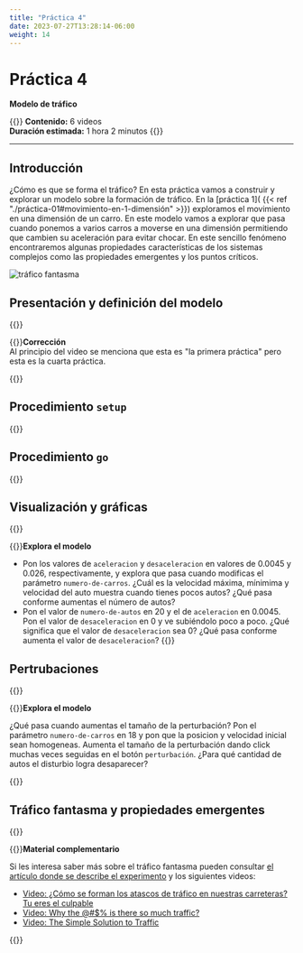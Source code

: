 ```yaml
---
title: "Práctica 4"
date: 2023-07-27T13:28:14-06:00
weight: 14
---
```


# Práctica 4

**Modelo de tráfico**

{{<hint info>}}
**Contenido:** 6 videos  
**Duración estimada:** 1 hora 2 minutos 
{{</hint>}}

---

## Introducción

¿Cómo es que se forma el tráfico? En esta práctica vamos a construir y explorar un modelo sobre la formación de tráfico. En la [práctica 1]( {{< ref "./práctica-01#movimiento-en-1-dimensión" >}}) exploramos el movimiento en una dimensión de un carro. En este modelo vamos a explorar que pasa cuando ponemos a varios carros a moverse en una dimensión permitiendo que cambien su aceleración para evitar chocar. En este sencillo fenómeno encontraremos algunas propiedades características de los sistemas complejos como las propiedades emergentes y los puntos críticos.

![tráfico fantasma](/img/trafico-fantasma.gif)

## Presentación y definición del modelo

{{<youtube id="NyJ8hz7VmoA">}}

{{<hint danger>}}**Corrección**  
Al principio del video se menciona que esta es "la primera práctica" pero esta es la cuarta práctica.

{{</hint>}}

## Procedimiento `setup`

{{<youtube id="nE3tVM4kNec">}}

## Procedimiento `go`

{{<youtube id="9Di1n-GE7X0">}}

## Visualización y gráficas

{{<youtube id="vZqQdSQK0BA">}}

{{<hint warning>}}**Explora el modelo**

- Pon los valores de `aceleracion` y `desaceleracion` en valores de 0.0045 y 0.026, respectivamente, y explora que pasa cuando modificas el parámetro `numero-de-carros`. ¿Cuál es la velocidad máxima, mínimima y velocidad del auto muestra cuando tienes pocos autos? ¿Qué pasa conforme aumentas el número de autos?
- Pon el valor de `numero-de-autos` en 20 y el de `aceleracion` en 0.0045. Pon el valor de `desaceleracion` en 0 y ve subiéndolo poco a poco. ¿Qué significa que el valor de `desaceleracion` sea 0? ¿Qué pasa conforme aumenta el valor de `desaceleracion`?
{{</hint>}}

## Pertrubaciones

{{<youtube id="Yg2SLN-thK4">}}

{{<hint warning>}}**Explora el modelo**

¿Qué pasa cuando aumentas el tamaño de la perturbación? Pon el parámetro `numero-de-carros` en 18 y pon que la posicion y velocidad inicial sean homogeneas. Aumenta el tamaño de la perturbación dando click muchas veces seguidas en el botón `perturbación`. ¿Para qué cantidad de autos el disturbio logra desaparecer?

{{</hint>}}

## Tráfico fantasma y propiedades emergentes

{{<youtube id="dikGpjcegRU">}}

{{<hint info>}}**Material complementario**

Si les interesa saber más sobre el tráfico fantasma pueden consultar [el artículo donde se describe el experimento](https://iopscience.iop.org/article/10.1088/1367-2630/15/10/103034/pdf) y los siguientes videos:
- [Video: ¿Cómo se forman los atascos de tráfico en nuestras carreteras? Tu eres el culpable](https://www.youtube.com/watch?v=z2_1sfbHbgY)
- [Video: Why the @#$% is there so much traffic?](https://www.youtube.com/watch?v=TNokBgtSUvQ&themeRefresh=1)
- [Video: The Simple Solution to Traffic](https://www.youtube.com/watch?v=iHzzSao6ypE)

{{</hint>}}
